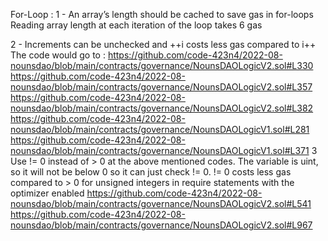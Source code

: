 For-Loop :
1 - An array’s length should be cached to save gas in for-loops
Reading array length at each iteration of the loop takes 6 gas

2 - Increments can be unchecked and ++i costs less gas compared to i++
The code would go to :
https://github.com/code-423n4/2022-08-nounsdao/blob/main/contracts/governance/NounsDAOLogicV2.sol#L330
https://github.com/code-423n4/2022-08-nounsdao/blob/main/contracts/governance/NounsDAOLogicV2.sol#L357
https://github.com/code-423n4/2022-08-nounsdao/blob/main/contracts/governance/NounsDAOLogicV2.sol#L382
https://github.com/code-423n4/2022-08-nounsdao/blob/main/contracts/governance/NounsDAOLogicV1.sol#L281
https://github.com/code-423n4/2022-08-nounsdao/blob/main/contracts/governance/NounsDAOLogicV1.sol#L371
3  Use != 0 instead of > 0 at the above mentioned codes. The variable is uint, so it will not be below 0 so it can just check != 0.
!= 0 costs less gas compared to > 0 for unsigned integers in require statements with the optimizer enabled
https://github.com/code-423n4/2022-08-nounsdao/blob/main/contracts/governance/NounsDAOLogicV2.sol#L541
https://github.com/code-423n4/2022-08-nounsdao/blob/main/contracts/governance/NounsDAOLogicV2.sol#L967